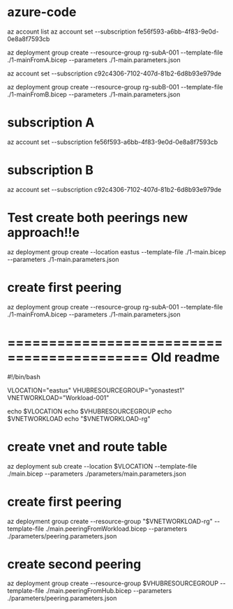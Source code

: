 # azure-code

 az account list
 az account set --subscription fe56f593-a6bb-4f83-9e0d-0e8a8f7593cb
 
 az deployment group create  --resource-group  rg-subA-001 --template-file  ./1-mainFromA.bicep --parameters ./1-main.parameters.json
 
 az account set --subscription c92c4306-7102-407d-81b2-6d8b93e979de
 
 az deployment group create  --resource-group  rg-subB-001 --template-file  ./1-mainFromB.bicep --parameters ./1-main.parameters.json

# subscription A
az account set --subscription fe56f593-a6bb-4f83-9e0d-0e8a8f7593cb

# subscription B
az account set --subscription c92c4306-7102-407d-81b2-6d8b93e979de

# Test create both peerings new approach!!e
az deployment group create  --location eastus --template-file  ./1-main.bicep --parameters ./1-main.parameters.json 
# create first peering
az deployment group create  --resource-group  rg-subA-001 --template-file  ./1-mainFromA.bicep --parameters ./1-main.parameters.json 

===========================================
Old readme
==============================================

#!/bin/bash

VLOCATION="eastus"
VHUBRESOURCEGROUP="yonastest1"
VNETWORKLOAD="Workload-001"

echo $VLOCATION
echo $VHUBRESOURCEGROUP
echo $VNETWORKLOAD
echo "$VNETWORKLOAD-rg"

# create vnet and route table
az deployment sub create  --location $VLOCATION --template-file  ./main.bicep --parameters ./parameters/main.parameters.json 

# create first peering
az deployment group create  --resource-group  "$VNETWORKLOAD-rg" --template-file  ./main.peeringFromWorkload.bicep --parameters ./parameters/peering.parameters.json

# create second peering
az deployment group create --resource-group $VHUBRESOURCEGROUP --template-file ./main.peeringFromHub.bicep --parameters ./parameters/peering.parameters.json
